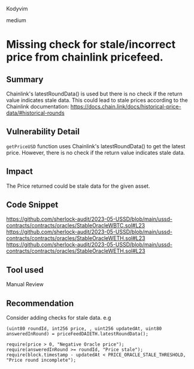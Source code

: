 Kodyvim

medium

# Missing check for stale/incorrect price from chainlink pricefeed.

## Summary
Chainlink's latestRoundData() is used but there is no check if the return value indicates stale data. 
This could lead to stale prices according to the Chainlink documentation:
https://docs.chain.link/docs/historical-price-data/#historical-rounds

## Vulnerability Detail
`getPriceUSD` function uses Chainlink's latestRoundData() to get the latest price. However, there is no check if the return value indicates stale data.

## Impact
The Price returned could be stale data for the given asset.
## Code Snippet
https://github.com/sherlock-audit/2023-05-USSD/blob/main/ussd-contracts/contracts/oracles/StableOracleWBTC.sol#L23
https://github.com/sherlock-audit/2023-05-USSD/blob/main/ussd-contracts/contracts/oracles/StableOracleWETH.sol#L23
https://github.com/sherlock-audit/2023-05-USSD/blob/main/ussd-contracts/contracts/oracles/StableOracleWETH.sol#L23
## Tool used
Manual Review

## Recommendation
Consider adding checks for stale data. e.g
```solidity
(uint80 roundId, int256 price, , uint256 updatedAt, uint80 answeredInRound) = priceFeedDAIETH.latestRoundData();

require(price > 0, "Negative Oracle price");
require(answeredInRound >= roundId, "Price stale");
require(block.timestamp - updatedAt < PRICE_ORACLE_STALE_THRESHOLD, "Price round incomplete");
```